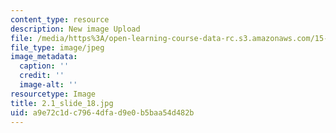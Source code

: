 ```yaml
---
content_type: resource
description: New image Upload
file: /media/https%3A/open-learning-course-data-rc.s3.amazonaws.com/15-s21-nuts-and-bolts-of-business-plans-january-iap-2014/a9e72c1dc7964dfad9e0b5baa54d482b_2.1_slide_18.jpg
file_type: image/jpeg
image_metadata:
  caption: ''
  credit: ''
  image-alt: ''
resourcetype: Image
title: 2.1_slide_18.jpg
uid: a9e72c1d-c796-4dfa-d9e0-b5baa54d482b
---
```

